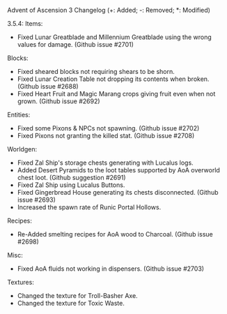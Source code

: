 Advent of Ascension 3 Changelog
(+: Added; -: Removed; *: Modified)

3.5.4:
Items:
* Fixed Lunar Greatblade and Millennium Greatblade using the wrong values for damage. (Github issue #2701)

Blocks:
* Fixed sheared blocks not requiring shears to be shorn.
* Fixed Lunar Creation Table not dropping its contents when broken. (Github issue #2688)
* Fixed Heart Fruit and Magic Marang crops giving fruit even when not grown. (Github issue #2692)

Entities:
* Fixed some Pixons & NPCs not spawning. (Github issue #2702)
* Fixed Pixons not granting the killed stat. (Github issue #2708)

Worldgen:
* Fixed Zal Ship's storage chests generating with Lucalus logs.
* Added Desert Pyramids to the loot tables supported by AoA overworld chest loot. (Github suggestion #2691)
* Fixed Zal Ship using Lucalus Buttons.
* Fixed Gingerbread House generating its chests disconnected. (Github issue #2693)
* Increased the spawn rate of Runic Portal Hollows.

Recipes:
* Re-Added smelting recipes for AoA wood to Charcoal. (Github issue #2698)

Misc:
* Fixed AoA fluids not working in dispensers. (Github issue #2703)

Textures:
* Changed the texture for Troll-Basher Axe.
* Changed the texture for Toxic Waste.
